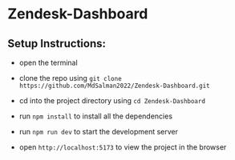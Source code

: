 # Zendesk-Dashboard

## Setup Instructions:

- open the terminal

- clone the repo using `git clone https://github.com/MdSalman2022/Zendesk-Dashboard.git`

- cd into the project directory using `cd Zendesk-Dashboard`

- run `npm install` to install all the dependencies

- run `npm run dev` to start the development server

- open `http://localhost:5173` to view the project in the browser